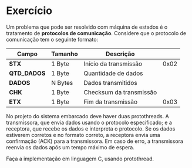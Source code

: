 # Exercício

Um problema que pode ser resolvido com máquina de
estados é o tratamento de **protocolos de comunicação**.
Considere que o protocolo de comunicação tem o seguinte
formato:

| Campo      | Tamanho    | Descrição                        |                          |
|------------|------------|----------------------------------|--------------------------|
| **STX**    | 1 Byte     | Início da transmissão            | 0x02                     |
| **QTD_DADOS** | 1 Byte  | Quantidade de dados              |                          |
| **DADOS**  | N Bytes    | Dados transmitidos               |                          |
| **CHK**    | 1 Byte     | Checksum da transmissão          |                          |
| **ETX**    | 1 Byte     | Fim da transmissão               | 0x03                     |

No projeto do sistema embarcado deve haver duas
protothreads. A transmissora, que envia dados
usando o protocolo especificado; e a receptora, que
recebe os dados e interpreta o protocolo.
Se os dados estiverem corretos e no formato correto, a
receptora envia uma confirmação (ACK) para a
transmissora. Em caso de erro, a transmissora reenvia
os dados após um tempo máximo de espera.

Faça a implementação em linguagem C, usando protothread.
